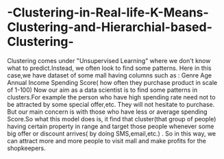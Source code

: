# -Clustering-in-Real-life-K-Means-Clustering-and-Hierarchial-based-Clustering-
Clustering comes under "Unsupervised Learning" where we don't know what to predict.Instead, we often look to find some patterns.         Here in this case,we have dataset of some mall having columns such as : Genre Age  Annual Income Spending Score( how often they purchase product in scale of 1-100)       Now our aim as a data scientist is to find some patterns in clusters.For example the person who have high spending rate need not to be attracted by some special offer,etc. They will not hesitate to purchase. But our main concern is with those who have  less or average spending Score.So what this model does is, it find that cluster(that group of people) having certain property in range and target those people whenever some big offer or discount arrives( by doing SMS,email,etc.) .         So in this way, we can attract more and more people to visit mall and make profits for the shopkeepers.  
